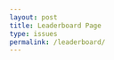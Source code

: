 ```yaml
---
layout: post
title: Leaderboard Page
type: issues
permalink: /leaderboard/
---
```

<html lang="en">
<head>
    <meta charset="UTF-8">
    <meta name="viewport" content="width=device-width, initial-scale=1.0">
    <title>Leaderboard Page</title>
    <link rel="stylesheet" href="styles.css">
    <style>
        * {
            margin: 0;
            padding: 0;
            box-sizing: border-box;
        }

        body {
            font-family: Arial, sans-serif;
            display: flex;
            justify-content: center;
            background-color: #121212;
            padding: 20px;
        }

        .leaderboard-container {
            max-width: 1200px;
            width: 100%;
            background-color: #121212;
            border-radius: 8px;
            padding: 20px;
            box-shadow: 0px 4px 10px rgba(0, 0, 0, 0.1);
        }

        .header {
            text-align: center;
            padding: 20px;
            background-color: #2a7de1;
            border-radius: 8px;
            color: #ffffff;
        }

        .header h1 {
            font-size: 2em;
        }

        /* New Button Style for Team Links */
        button {
            background: #fbca1f;
            font-family: inherit;
            padding: 0.6em 1.3em;
            font-weight: 900;
            font-size: 18px;
            border: 3px solid black;
            border-radius: 0.4em;
            box-shadow: 0.1em 0.1em;
            cursor: pointer;
            width: 100%;
            text-align: left;
        }

        button:hover {
            transform: translate(-0.05em, -0.05em);
            box-shadow: 0.15em 0.15em;
        }

        button:active {
            transform: translate(0.05em, 0.05em);
            box-shadow: 0.05em 0.05em;
        }

        .stats-container {
            display: flex;
            justify-content: space-between;
            padding: 10px 0;
            color: black;
            font-weight: bold;
        }

        .team-members {
            font-size: 0.9em;
            color: #333333;
        }

    </style>
</head>
<body>

<div class="leaderboard-container">
    <div class="header">
        <h1>Leaderboard</h1>
        <p>Ranking Teams by Balance</p>
    </div>
    <div class="team-list" id="team-list">
        <!-- Team template for each leaderboard entry -->
        <template id="team-template">
            <a href="#" target="_blank"> <!-- Link placeholder -->
                <button>
                    <div class="team-card">
                        <div class="rank">#<span class="rank-number"></span> <span class="team-name"></span></div>
                        <div class="stats-container">
                            <div class="balance">Balance: <span class="balance-amount"></span></div>
                            <div class="roi">ROI: <span class="roi-percentage"></span></div>
                        </div>
                        <div class="team-members">
                            <strong>Team Members:</strong>
                            <ul class="member-list"></ul>
                        </div>
                    </div>
                </button>
            </a>
        </template>
    </div>
</div>

<script>
    // Team data with link, balance, ROI, and team members
    const teamsData = [
        { name: "Team Alpha", balance: 3200, roi: "15%", members: ["Alice", "Bob", "Charlie"], link: "https://example.com/team-alpha" },
        { name: "Team Beta", balance: 2900, roi: "10%", members: ["David", "Eva", "Frank"], link: "https://example.com/team-beta" },
        { name: "Team Gamma", balance: 2500, roi: "12%", members: ["George", "Helen", "Ivy"], link: "https://example.com/team-gamma" },
        { name: "Team Delta", balance: 2100, roi: "11%", members: ["Jack", "Kara", "Liam"], link: "https://example.com/team-delta" },
        { name: "Team Epsilon", balance: 4000, roi: "14%", members: ["Mona", "Nathan", "Olivia"], link: "https://example.com/team-epsilon" },
        { name: "Team Zeta", balance: 3000, roi: "9%", members: ["Paul", "Quincy", "Rachel"], link: "https://example.com/team-zeta" }
    ];

    // Sort teams by balance in descending order
    const sortedTeams = teamsData.sort((a, b) => b.balance - a.balance);

    // Populate the leaderboard with ranked teams
    function populateLeaderboard(teams) {
        const teamList = document.getElementById('team-list');
        const template = document.getElementById('team-template').content;

        teams.forEach((team, index) => {
            const teamElement = document.importNode(template, true);

            // Fill in the rank, balance, ROI, members, and link
            teamElement.querySelector('.rank-number').textContent = index + 1;
            teamElement.querySelector('.team-name').textContent = team.name;
            teamElement.querySelector('.balance-amount').textContent = `$${team.balance.toLocaleString()}`;
            teamElement.querySelector('.roi-percentage').textContent = team.roi;
            teamElement.querySelector('a').href = team.link;

            const memberList = teamElement.querySelector('.member-list');
            team.members.forEach(member => {
                const memberItem = document.createElement('li');
                memberItem.textContent = member;
                memberList.appendChild(memberItem);
            });

            // Append to leaderboard
            teamList.appendChild(teamElement);
        });
    }

    // Initialize leaderboard
    populateLeaderboard(sortedTeams);
</script>

</body>
</html>